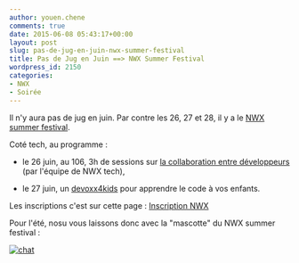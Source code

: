 ```yaml
---
author: youen.chene
comments: true
date: 2015-06-08 05:43:17+00:00
layout: post
slug: pas-de-jug-en-juin-nwx-summer-festival
title: Pas de Jug en Juin ==> NWX Summer Festival
wordpress_id: 2150
categories:
- NWX
- Soirée
---
```


Il n'y aura pas de jug en juin. Par contre les 26, 27 et 28, il y a le [NWX summer festival](http://summer-festival.nwx.fr/).




Coté tech, au programme :






  * le 26 juin, au 106, 3h de sessions sur [la collaboration entre développeurs](http://summer-festival.nwx.fr/cooperer-entre-developpeurs/) (par l'équipe de NWX tech),


  * le 27 juin, un [devoxx4kids](http://summer-festival.nwx.fr/schedule/devoxx-4-kids/) pour apprendre le code à vos enfants.




Les inscriptions c'est sur cette page : [Inscription NWX](https://www.weezevent.com/nwx-summer-festival)





Pour l'été, nosu vous laissons donc avec la "mascotte" du NWX summer festival :



[![chat](http://www.normandyjug.org/wp-content/uploads/2015/06/chat.png)](http://www.normandyjug.org/wp-content/uploads/2015/06/chat.png)
